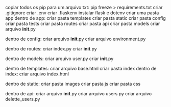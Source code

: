 copiar todos os pip para um arquivo txt:
pip freeze > requirements.txt
criar .gitignore
criar .env
criar .flaskenv
instalar flask e dotenv
criar uma pasta app
dentro de app:
    criar pasta templates
    criar pasta static
    criar pasta config
    criar pasta tests
    criar pasta routes
    criar pasta api
    criar pasta models
    criar arquivo __init__.py

dentro de config:
    criar arquivo __init__.py
    criar arquivo environment.py

dentro de routes:
    criar index.py
    criar __init__.py

dentro de models:
    criar arquivo user.py
    criar __init__.py

dentro de templates:
    criar arquivo base.html
    criar pasta index
    dentro de index:
        criar arquivo index.html

dentro de static:
    criar pasta images
    criar pasta js
    criar pasta css

dentro de api:
    criar arquivo __init__.py
    criar arquivo users.py
    criar arquivo delette_users.py

